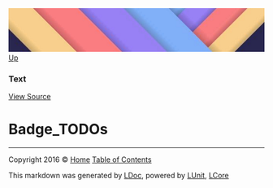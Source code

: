 ![](../Content/LDoc-banner-small.png "")
[Up](Text.md)

### Text
[View Source](../Markdown/Text/Text.cs)

# Badge_TODOs



---

Copyright 2016 &copy; [Home](../../README.md) [Table of Contents](../../TableOfContents.md)

This markdown was generated by [LDoc](https://github.com/CodeSingularity/LDoc), powered by [LUnit](https://github.com/CodeSingularity/LUnit), [LCore](https://github.com/CodeSingularity/LCore)
